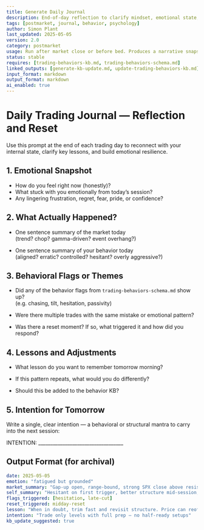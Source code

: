 ```yaml
---
title: Generate Daily Journal  
description: End-of-day reflection to clarify mindset, emotional state, behavioral patterns, and tomorrow's intention  
tags: [postmarket, journal, behavior, psychology]  
author: Simon Plant  
last_updated: 2025-05-05  
version: 2.0  
category: postmarket  
usage: Run after market close or before bed. Produces a narrative snapshot of mindset, emotion, and behavioral themes. Consumes memory of trade flow, emotional highs/lows, and reset signals.  
status: stable  
requires: [trading-behaviors-kb.md, trading-behaviors-schema.md]  
linked_outputs: [generate-kb-update.md, update-trading-behaviors-kb.md]  
input_format: markdown  
output_format: markdown  
ai_enabled: true  
---
```


# Daily Trading Journal — Reflection and Reset

Use this prompt at the end of each trading day to reconnect with your internal state, clarify key lessons, and build emotional resilience.

## 1. Emotional Snapshot

- How do you feel right now (honestly)?  
- What stuck with you emotionally from today’s session?  
- Any lingering frustration, regret, fear, pride, or confidence?

## 2. What Actually Happened?

- One sentence summary of the market today  
  (trend? chop? gamma-driven? event overhang?)

- One sentence summary of your behavior today  
  (aligned? erratic? controlled? hesitant? overly aggressive?)

## 3. Behavioral Flags or Themes

- Did any of the behavior flags from `trading-behaviors-schema.md` show up?  
  (e.g. chasing, tilt, hesitation, passivity)

- Were there multiple trades with the same mistake or emotional pattern?

- Was there a reset moment? If so, what triggered it and how did you respond?

## 4. Lessons and Adjustments

- What lesson do you want to remember tomorrow morning?  
- If this pattern repeats, what would you do differently?

- Should this be added to the behavior KB?

## 5. Intention for Tomorrow

Write a single, clear intention — a behavioral or structural mantra to carry into the next session:

INTENTION: ___________________________________

## Output Format (for archival)

```yaml
date: 2025-05-05
emotion: "fatigued but grounded"
market_summary: "Gap-up open, range-bound, strong SPX close above resistance"
self_summary: "Hesitant on first trigger, better structure mid-session, cut size appropriately after miss"
flags_triggered: [hesitation, late-cut]
reset_triggered: midday-reset
lesson: "When in doubt, trim fast and revisit structure. Price can reoffer — you can’t reenter discipline."
intention: "Trade only levels with full prep — no half-ready setups"
kb_update_suggested: true
```